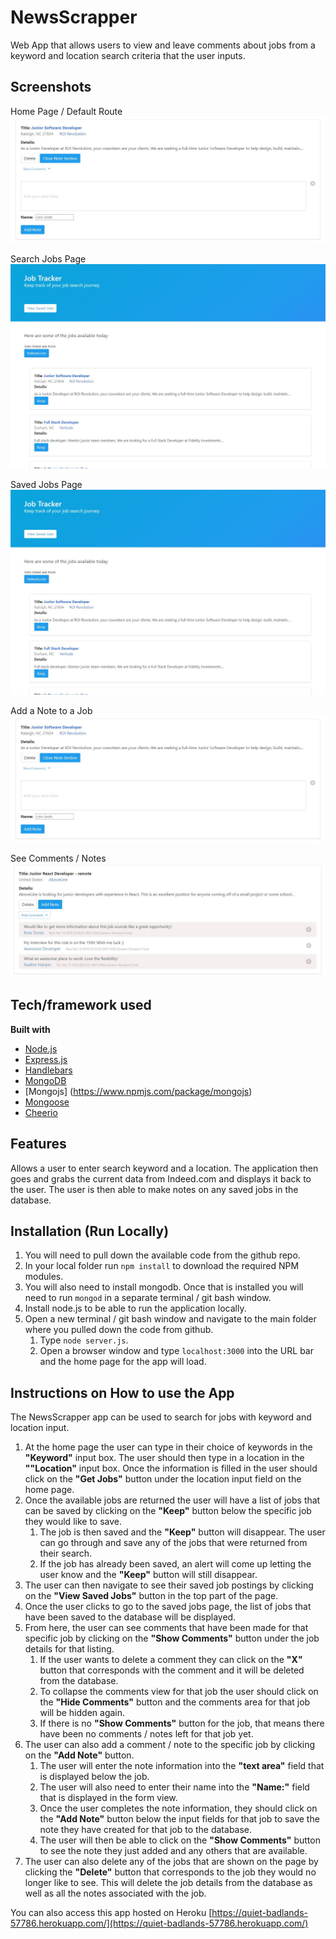 # NewsScrapper
Web App that allows users to view and leave comments about jobs from a keyword and location search criteria that the user inputs.

## Screenshots

Home Page / Default Route
![Home Page / Default Route](https://github.com/abreaw/NewsScrapper/blob/master/docs/images/AddNoteView.JPG)

Search Jobs Page
![Search Jobs Page](https://github.com/abreaw/NewsScrapper/blob/master/docs/images/SearchedJobsView-IndeedSiteResults.JPG)

Saved Jobs Page
![Saved Jobs Page](https://github.com/abreaw/NewsScrapper/blob/master/docs/images/SearchedJobsView-IndeedSiteResults.JPG)

Add a Note to a Job
![Add a Note View](https://github.com/abreaw/NewsScrapper/blob/master/docs/images/AddNoteView.JPG)

See Comments / Notes
![Notes - Comments View](https://github.com/abreaw/NewsScrapper/blob/master/docs/images/ShowCommentsView.JPG)

## Tech/framework used
<b>Built with</b>
- [Node.js](https://nodejs.org/)
- [Express.js](https://expressjs.com/)
- [Handlebars](http://handlebarsjs.com/)
- [MongoDB](https://www.mongodb.com/)
- [Mongojs] (https://www.npmjs.com/package/mongojs)
- [Mongoose](http://mongoosejs.com/)
- [Cheerio](https://cheerio.js.org/)

## Features
Allows a user to enter search keyword and a location.  The application then goes and grabs the current data from Indeed.com and displays it back to the user.  The user is then able to make notes on any saved jobs in the database.

## Installation (Run Locally)

1. You will need to pull down the available code from the github repo.
1. In your local folder run `npm install` to download the required NPM modules.
1. You will also need to install mongodb.  Once that is installed you will need to run `mongod` in a separate terminal / git bash window.
1. Install node.js to be able to run the application locally.
1. Open a new terminal / git bash window and navigate to the main folder where you pulled down the code from github.
    1. Type `node server.js`.
    1. Open a browser window and type `localhost:3000` into the URL bar and the home page for the app will load.

## Instructions on How to use the App
The NewsScrapper app can be used to search for jobs with keyword and location input.

1. At the home page the user can type in their choice of keywords in the **"Keyword"** input box.  The user should then type in a location in the **""Location"** input box.  Once the information is filled in the user should click on the  **"Get Jobs"** button under the location input field on the home page.
1. Once the available jobs are returned the user will have a list of jobs that can be saved by clicking on the **"Keep"** button below the specific job they would like to save.
    1. The job is then saved and the **"Keep"** button will disappear.  The user can go through and save any of the jobs that were returned from their search.
    1. If the job has already been saved, an alert will come up letting the user know and the **"Keep"** button will still disappear.
1. The user can then navigate to see their saved job postings by clicking on the **"View Saved Jobs"** button in the top part of the page.
1. Once the user clicks to go to the saved jobs page, the list of jobs that have been saved to the database will be displayed.
1. From here, the user can see comments that have been made for that specific job by clicking on the **"Show Comments"** button under the job details for that listing.
    1. If the user wants to delete a comment they can click on the **"X"** button that corresponds with the comment and it will be deleted from the database.
    1. To collapse the comments view for that job the user should click on the **"Hide Comments"** button and the comments area for that job will be hidden again.
    1. If there is no **"Show Comments"** button for the job, that means there have been no comments / notes left for that job yet.
1. The user can also add a comment / note to the specific job by clicking on the **"Add Note"** button.
    1. The user will enter the note information into the **"text area"** field that is displayed below the job.
    1. The user will also need to enter their name into the **"Name:"** field that is displayed in the form view.
    1. Once the user completes the note information, they should click on the **"Add Note"** button below the input fields for that job to save the note they have created for that job to the database.
    1. The user will then be able to click on the **"Show Comments"** button to see the note they just added and any others that are available.
1. The user can also delete any of the jobs that are shown on the page by clicking the **"Delete"** button that corresponds to the job they would no longer like to see.  This will delete the job details from the database as well as all the notes associated with the job.

You can also access this app hosted on Heroku 
[https://quiet-badlands-57786.herokuapp.com/](https://quiet-badlands-57786.herokuapp.com/)



